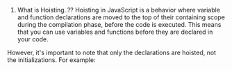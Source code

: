 1. What is Hoisting..??
   Hoisting in JavaScript is a behavior where variable and function declarations are moved to the top of their containing scope during the compilation phase, before the code is executed. This means that you can use variables and functions before they are declared in your code.

However, it's important to note that only the declarations are hoisted, not the initializations. For example:
